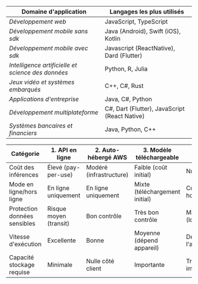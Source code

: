 | Domaine d'application                              | Langages les plus utilisés                    |
|----------------------------------------------------|-----------------------------------------------|
| *Développement web*                                | JavaScript, TypeScript                        |
| *Développement mobile sans sdk*                    | Java (Android), Swift (iOS), Kotlin           |
| *Développement mobile avec sdk*                    | Javascript (ReactNative), Dard (Flutter)      |
| *Intelligence artificielle et science des données* | Python, R, Julia                              |
| *Jeux vidéo et systèmes embarqués*                 | C++, C#, Rust                                 |
| *Applications d'entreprise*                        | Java, C#, Python                              |
| *Développement multiplateforme*                    | C#, Dart (Flutter), JavaScript (React Native) |
| *Systèmes bancaires et financiers*                 | Java, Python, C++                             |




| Catégorie                    | 1. API en ligne        | 2. Auto-hébergé AWS     | 3. Modèle téléchargeable       | 4. Modèle packagé       |
|------------------------------|------------------------|-------------------------|--------------------------------|-------------------------|
| Coût des inférences          | Élevé (pay-per-use)    | Modéré (infrastructure) | Faible (coût initial)          | Nul                     |
| Mode en ligne/hors ligne     | En ligne uniquement    | En ligne uniquement     | Mixte (téléchargement initial) | Complètement hors ligne |
| Protection données sensibles | Risque moyen (transit) | Bon contrôle            | Très bon contrôle              | Maximum (local)         |
| Vitesse d'exécution          | Excellente             | Bonne                   | Moyenne (dépend appareil)      | Dépend de l'appareil    |
| Capacité stockage requise    | Minimale               | Nulle côté client       | Importante                     | Très importante         |
